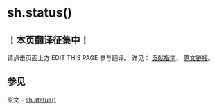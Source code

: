 # sh.status()

## ！本页翻译征集中！

请点击页面上方 EDIT THIS PAGE 参与翻译。
详见：
[贡献指南]( https://github.com/JinMuInfo/MongoDB-Manual-zh/blob/master/CONTRIBUTING.md )、
[原文链接](  https://docs.mongodb.com/manual/reference/method/sh.status/  )。

## 参见

原文 - [sh.status()]( https://docs.mongodb.com/manual/reference/method/sh.status/ )

